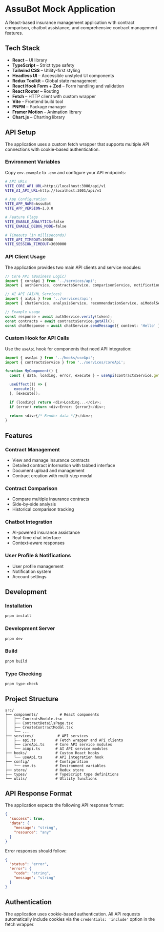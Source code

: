 # AssuBot Mock Application

A React-based insurance management application with contract comparison, chatbot assistance, and comprehensive contract management features.

## Tech Stack

- **React** – UI library
- **TypeScript** – Strict type safety
- **Tailwind CSS** – Utility-first styling
- **Headless UI** – Accessible unstyled UI components
- **Redux Toolkit** – Global state management
- **React Hook Form** + **Zod** – Form handling and validation
- **React Router** – Routing
- **Fetch** – HTTP client with custom wrapper
- **Vite** – Frontend build tool
- **PNPM** – Package manager
- **Framer Motion** – Animation library
- **Chart.js** – Charting library

## API Setup

The application uses a custom fetch wrapper that supports multiple API connections with cookie-based authentication.

### Environment Variables

Copy `env.example` to `.env` and configure your API endpoints:

```bash
# API URLs
VITE_CORE_API_URL=http://localhost:3000/api/v1
VITE_AI_API_URL=http://localhost:3001/api/v1

# App Configuration
VITE_APP_NAME=AssuBot
VITE_APP_VERSION=1.0.0

# Feature Flags
VITE_ENABLE_ANALYTICS=false
VITE_ENABLE_DEBUG_MODE=false

# Timeouts (in milliseconds)
VITE_API_TIMEOUT=10000
VITE_SESSION_TIMEOUT=3600000
```

### API Client Usage

The application provides two main API clients and service modules:

```typescript
// Core API (Business Logic)
import { coreApi } from '../services/api';
import { authService, contractsService, comparisonService, notificationsService, userService } from '../services/coreApi';

// AI API (AI/ML Services)
import { aiApi } from '../services/api';
import { chatService, analysisService, recommendationService, aiModelService } from '../services/aiApi';

// Example usage
const response = await authService.verify(token);
const contracts = await contractsService.getAll();
const chatResponse = await chatService.sendMessage({ content: 'Hello' });
```

### Custom Hook for API Calls

Use the `useApi` hook for components that need API integration:

```typescript
import { useApi } from '../hooks/useApi';
import { contractsService } from '../services/coreApi';

function MyComponent() {
  const { data, loading, error, execute } = useApi(contractsService.getAll);

  useEffect(() => {
    execute();
  }, [execute]);

  if (loading) return <div>Loading...</div>;
  if (error) return <div>Error: {error}</div>;
  
  return <div>{/* Render data */}</div>;
}
```

## Features

### Contract Management
- View and manage insurance contracts
- Detailed contract information with tabbed interface
- Document upload and management
- Contract creation with multi-step modal

### Contract Comparison
- Compare multiple insurance contracts
- Side-by-side analysis
- Historical comparison tracking

### Chatbot Integration
- AI-powered insurance assistance
- Real-time chat interface
- Context-aware responses

### User Profile & Notifications
- User profile management
- Notification system
- Account settings

## Development

### Installation

```bash
pnpm install
```

### Development Server

```bash
pnpm dev
```

### Build

```bash
pnpm build
```

### Type Checking

```bash
pnpm type-check
```

## Project Structure

```
src/
├── components/          # React components
│   ├── ContratsModule.tsx
│   ├── ContractDetailsPage.tsx
│   ├── CreateContractModal.tsx
│   └── ...
├── services/           # API services
│   ├── api.ts         # Fetch wrapper and API clients
│   ├── coreApi.ts     # Core API service modules
│   └── aiApi.ts       # AI API service modules
├── hooks/             # Custom React hooks
│   └── useApi.ts      # API integration hook
├── config/            # Configuration
│   └── env.ts         # Environment variables
├── store/             # Redux store
├── types/             # TypeScript type definitions
└── utils/             # Utility functions
```

## API Response Format

The application expects the following API response format:

```json
{
  "success": true,
  "data": {
    "message": "string",
    "resource": "any"
  }
}
```

Error responses should follow:

```json
{
  "status": "error",
  "error": {
    "code": "string",
    "message": "string"
  }
}
```

## Authentication

The application uses cookie-based authentication. All API requests automatically include cookies via the `credentials: 'include'` option in the fetch wrapper.